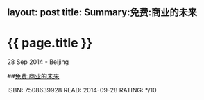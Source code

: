 layout: post
title: Summary:免费:商业的未来
---

{{ page.title }}
================

<p class="meta">28 Sep 2014 - Beijing</p>

##[免费:商业的未来]( http://www.amazon.cn/dp/B008CV0R5W)

ISBN: 7508639928 READ: 2014-09-28 RATING: */10